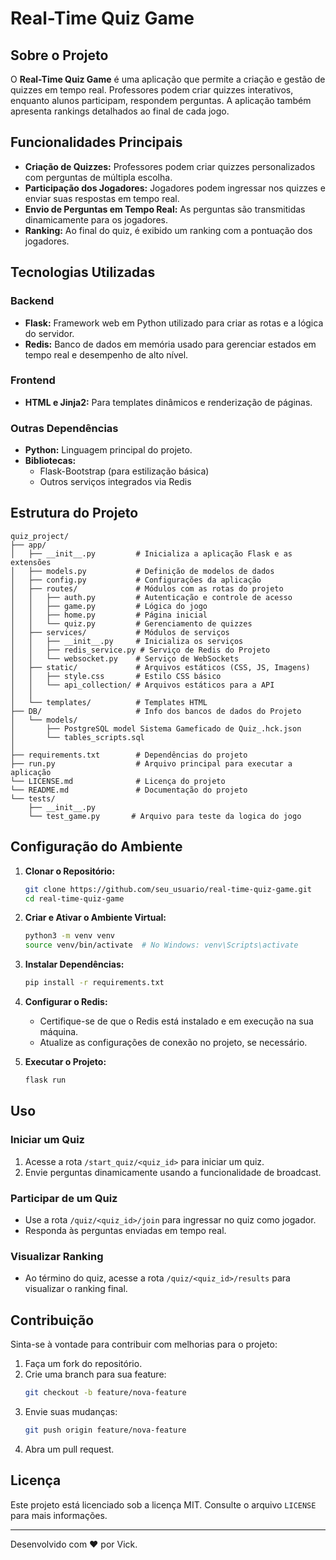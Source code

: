 # Real-Time Quiz Game

## Sobre o Projeto

O **Real-Time Quiz Game** é uma aplicação que permite a criação e gestão de quizzes em tempo real. Professores podem criar quizzes interativos, enquanto alunos participam, respondem perguntas. A aplicação também apresenta rankings detalhados ao final de cada jogo.

## Funcionalidades Principais

- **Criação de Quizzes:** Professores podem criar quizzes personalizados com perguntas de múltipla escolha.
- **Participação dos Jogadores:** Jogadores podem ingressar nos quizzes e enviar suas respostas em tempo real.
- **Envio de Perguntas em Tempo Real:** As perguntas são transmitidas dinamicamente para os jogadores.
- **Ranking:** Ao final do quiz, é exibido um ranking com a pontuação dos jogadores.

## Tecnologias Utilizadas

### Backend
- **Flask:** Framework web em Python utilizado para criar as rotas e a lógica do servidor.
- **Redis:** Banco de dados em memória usado para gerenciar estados em tempo real e desempenho de alto nível.

### Frontend
- **HTML e Jinja2:** Para templates dinâmicos e renderização de páginas.

### Outras Dependências
- **Python:** Linguagem principal do projeto.
- **Bibliotecas:**
  - Flask-Bootstrap (para estilização básica)
  - Outros serviços integrados via Redis

## Estrutura do Projeto

```plaintext
quiz_project/
├── app/
│   ├── __init__.py         # Inicializa a aplicação Flask e as extensões
│   ├── models.py           # Definição de modelos de dados
│   ├── config.py           # Configurações da aplicação
│   ├── routes/             # Módulos com as rotas do projeto
│   │   ├── auth.py         # Autenticação e controle de acesso
│   │   ├── game.py         # Lógica do jogo
│   │   ├── home.py         # Página inicial
│   │   └── quiz.py         # Gerenciamento de quizzes
│   ├── services/           # Módulos de serviços
│   │   ├── __init__.py     # Inicializa os serviços
│   │   ├── redis_service.py # Serviço de Redis do Projeto
│   │   └── websocket.py    # Serviço de WebSockets
│   ├── static/             # Arquivos estáticos (CSS, JS, Imagens)
│   │   ├── style.css       # Estilo CSS básico
│   │   └── api_collection/ # Arquivos estáticos para a API
│   │       
│   └── templates/          # Templates HTML
├── DB/                     # Info dos bancos de dados do Projeto
│   └── models/
│       ├── PostgreSQL model Sistema Gameficado de Quiz_.hck.json
│       └── tables_scripts.sql
│
├── requirements.txt        # Dependências do projeto
├── run.py                  # Arquivo principal para executar a aplicação
└── LICENSE.md              # Licença do projeto
└── README.md               # Documentação do projeto
└── tests/
    ├── __init__.py
    └── test_game.py       # Arquivo para teste da logica do jogo
```

## Configuração do Ambiente

1. **Clonar o Repositório:**
   ```bash
   git clone https://github.com/seu_usuario/real-time-quiz-game.git
   cd real-time-quiz-game
   ```

2. **Criar e Ativar o Ambiente Virtual:**
   ```bash
   python3 -m venv venv
   source venv/bin/activate  # No Windows: venv\Scripts\activate
   ```

3. **Instalar Dependências:**
   ```bash
   pip install -r requirements.txt
   ```

4. **Configurar o Redis:**
   - Certifique-se de que o Redis está instalado e em execução na sua máquina.
   - Atualize as configurações de conexão no projeto, se necessário.

5. **Executar o Projeto:**
   ```bash
   flask run
   ```

## Uso

### Iniciar um Quiz
1. Acesse a rota `/start_quiz/<quiz_id>` para iniciar um quiz.
2. Envie perguntas dinamicamente usando a funcionalidade de broadcast.

### Participar de um Quiz
- Use a rota `/quiz/<quiz_id>/join` para ingressar no quiz como jogador.
- Responda às perguntas enviadas em tempo real.

### Visualizar Ranking
- Ao término do quiz, acesse a rota `/quiz/<quiz_id>/results` para visualizar o ranking final.

## Contribuição

Sinta-se à vontade para contribuir com melhorias para o projeto:

1. Faça um fork do repositório.
2. Crie uma branch para sua feature:
   ```bash
   git checkout -b feature/nova-feature
   ```
3. Envie suas mudanças:
   ```bash
   git push origin feature/nova-feature
   ```
4. Abra um pull request.

## Licença

Este projeto está licenciado sob a licença MIT. Consulte o arquivo `LICENSE` para mais informações.

---

Desenvolvido com ❤️ por Vick.

